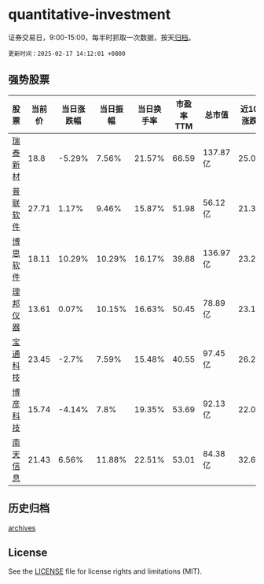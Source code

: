 # quantitative-investment

证券交易日，9:00-15:00，每半时抓取一次数据，按天[归档](archives)。

`更新时间：2025-02-17 14:12:01 +0800`

## 强势股票

|股票|当前价|当日涨跌幅|当日振幅|当日换手率|市盈率TTM|总市值|近10日涨跌幅|
|----|----|----|----|----|----|----|----|
|[瑞泰新材](https://xueqiu.com/S/SZ301238)|18.8|-5.29%|7.56%|21.57%|66.59|137.87亿|25.08%|
|[普联软件](https://xueqiu.com/S/SZ300996)|27.71|1.17%|9.46%|15.87%|51.98|56.12亿|21.32%|
|[博思软件](https://xueqiu.com/S/SZ300525)|18.11|10.29%|10.29%|16.17%|39.88|136.97亿|23.2%|
|[理邦仪器](https://xueqiu.com/S/SZ300206)|13.61|0.07%|10.15%|16.63%|50.45|78.89亿|23.17%|
|[宝通科技](https://xueqiu.com/S/SZ300031)|23.45|-2.7%|7.59%|15.48%|40.55|97.45亿|26.21%|
|[博彦科技](https://xueqiu.com/S/SZ002649)|15.74|-4.14%|7.8%|19.35%|53.69|92.13亿|22.02%|
|[南天信息](https://xueqiu.com/S/SZ000948)|21.43|6.56%|11.88%|22.51%|53.01|84.38亿|32.61%|

## 历史归档

[archives](archives)

## License

See the [LICENSE](LICENSE) file for license rights and limitations (MIT).